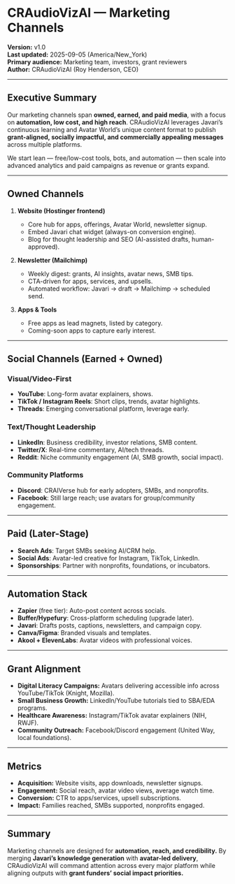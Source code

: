 # CRAudioVizAI — Marketing Channels

**Version:** v1.0  
**Last updated:** 2025-09-05 (America/New_York)  
**Primary audience:** Marketing team, investors, grant reviewers  
**Author:** CRAudioVizAI (Roy Henderson, CEO)  

---
## Executive Summary
Our marketing channels span **owned, earned, and paid media**, with a focus on **automation, low cost, and high reach**. CRAudioVizAI leverages Javari’s continuous learning and Avatar World’s unique content format to publish **grant-aligned, socially impactful, and commercially appealing messages** across multiple platforms.  

We start lean — free/low-cost tools, bots, and automation — then scale into advanced analytics and paid campaigns as revenue or grants expand.


---
## Owned Channels

1. **Website (Hostinger frontend)**  
   - Core hub for apps, offerings, Avatar World, newsletter signup.  
   - Embed Javari chat widget (always-on conversion engine).  
   - Blog for thought leadership and SEO (AI-assisted drafts, human-approved).


2. **Newsletter (Mailchimp)**  
   - Weekly digest: grants, AI insights, avatar news, SMB tips.  
   - CTA-driven for apps, services, and upsells.  
   - Automated workflow: Javari → draft → Mailchimp → scheduled send.


3. **Apps & Tools**  
   - Free apps as lead magnets, listed by category.  
   - Coming-soon apps to capture early interest.


---
## Social Channels (Earned + Owned)

### Visual/Video-First
- **YouTube**: Long-form avatar explainers, shows.  
- **TikTok / Instagram Reels**: Short clips, trends, avatar highlights.  
- **Threads**: Emerging conversational platform, leverage early.


### Text/Thought Leadership
- **LinkedIn**: Business credibility, investor relations, SMB content.  
- **Twitter/X**: Real-time commentary, AI/tech threads.  
- **Reddit**: Niche community engagement (AI, SMB growth, social impact).


### Community Platforms
- **Discord**: CRAIVerse hub for early adopters, SMBs, and nonprofits.  
- **Facebook**: Still large reach; use avatars for group/community engagement.


---
## Paid (Later-Stage)
- **Search Ads**: Target SMBs seeking AI/CRM help.  
- **Social Ads**: Avatar-led creative for Instagram, TikTok, LinkedIn.  
- **Sponsorships**: Partner with nonprofits, foundations, or incubators.


---
## Automation Stack
- **Zapier** (free tier): Auto-post content across socials.  
- **Buffer/Hypefury**: Cross-platform scheduling (upgrade later).  
- **Javari**: Drafts posts, captions, newsletters, and campaign copy.  
- **Canva/Figma**: Branded visuals and templates.  
- **Akool + ElevenLabs**: Avatar videos with professional voices.


---
## Grant Alignment
- **Digital Literacy Campaigns:** Avatars delivering accessible info across YouTube/TikTok (Knight, Mozilla).  
- **Small Business Growth:** LinkedIn/YouTube tutorials tied to SBA/EDA programs.  
- **Healthcare Awareness:** Instagram/TikTok avatar explainers (NIH, RWJF).  
- **Community Outreach:** Facebook/Discord engagement (United Way, local foundations).


---
## Metrics
- **Acquisition:** Website visits, app downloads, newsletter signups.  
- **Engagement:** Social reach, avatar video views, average watch time.  
- **Conversion:** CTR to apps/services, upsell subscriptions.  
- **Impact:** Families reached, SMBs supported, nonprofits engaged.


---
## Summary
Marketing channels are designed for **automation, reach, and credibility.** By merging **Javari’s knowledge generation** with **avatar-led delivery**, CRAudioVizAI will command attention across every major platform while aligning outputs with **grant funders’ social impact priorities.**

